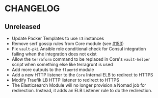 # CHANGELOG

## Unreleased

- Update Packer Templates to use `t3` instances
- Remove serf gossip rules from Core module (see [#153](https://github.com/GovTechSG/terraform-modules/pull/153))
- Fix `vault-pki` Ansible role conditional check for Consul integration failing when the integration does not exist
- Allow the `terraform` command to be replaced in Core's `vault-helper` script when something else like terragrunt is used
- Add more outputs to the `fluentd` module
- Add a new HTTP listener to the `Core` Internal ELB to redirect to HTTPS
- Modify Traefik LB HTTP listener to redirect to HTTPS
- The Elasticsearch Module will no longer provision a Nomad job for redirection. Instead, it adds an ELB Listener rule to do the redirection.
